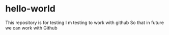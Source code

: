 # hello-world
This repository is for testing
I m testing to work with github
So that in future we can work with Github
